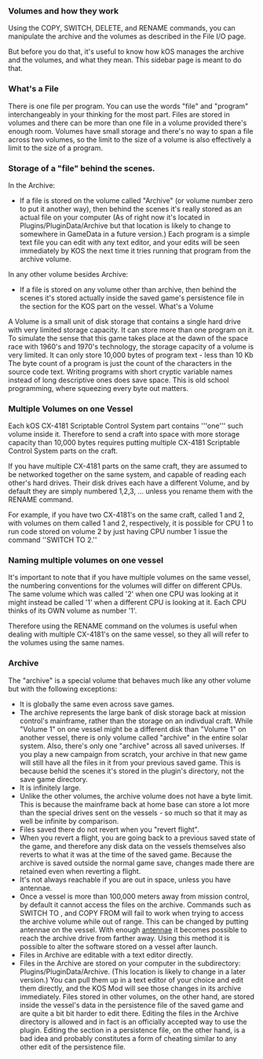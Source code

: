 ### Volumes and how they work

Using the COPY, SWITCH, DELETE, and RENAME commands, you can manipulate the archive and the volumes as described in the File I/O page.

But before you do that, it's useful to know how kOS manages the archive and the volumes, and what they mean. This sidebar page is meant to do that.

### What's a File

There is one file per program. You can use the words "file" and "program" interchangeably in your thinking for the most part. Files are stored in volumes and there can be more than one file in a volume provided there's enough room. Volumes have small storage and there's no way to span a file across two volumes, so the limit to the size of a volume is also effectively a limit to the size of a program.

### Storage of a "file" behind the scenes.

In the Archive:

* If a file is stored on the volume called "Archive" (or volume number zero to put it another way), then behind the scenes it's really stored as an actual file on your computer (As of right now it's located in Plugins/PluginData/Archive but that location is likely to change to somewhere in GameData in a future version.) Each program is a simple text file you can edit with any text editor, and your edits will be seen immediately by KOS the next time it tries running that program from the archive volume.

In any other volume besides Archive:

* If a file is stored on any volume other than archive, then behind the scenes it's stored actually inside the saved game's persistence file in the section for the KOS part on the vessel.
What's a Volume

A Volume is a small unit of disk storage that contains a single hard drive with very limited storage capacity. It can store more than one program on it. To simulate the sense that this game takes place at the dawn of the space race with 1960's and 1970's technology, the storage capacity of a volume is very limited. It can only store 10,000 bytes of program text - less than 10 Kb The byte count of a program is just the count of the characters in the source code text. Writing programs with short cryptic variable names instead of long descriptive ones does save space. This is old school programming, where squeezing every byte out matters.

### Multiple Volumes on one Vessel

Each kOS CX-4181 Scriptable Control System part contains '''one''' such volume inside it. Therefore to send a craft into space with more storage capacity than 10,000 bytes requires putting multiple CX-4181 Scriptable Control System parts on the craft.

If you have multiple CX-4181 parts on the same craft, they are assumed to be networked together on the same system, and capable of reading each other's hard drives. Their disk drives each have a different Volume, and by default they are simply numbered 1,2,3, … unless you rename them with the RENAME command.

For example, if you have two CX-4181's on the same craft, called 1 and 2, with volumes on them called 1 and 2, respectively, it is possible for CPU 1 to run code stored on volume 2 by just having CPU number 1 issue the command ''SWITCH TO 2.''

### Naming multiple volumes on one vessel

It's important to note that if you have multiple volumes on the same vessel, the numbering conventions for the volumes will differ on different CPUs. The same volume which was called '2' when one CPU was looking at it might instead be called '1' when a different CPU is looking at it. Each CPU thinks of its OWN volume as number '1'.

Therefore using the RENAME command on the volumes is useful when dealing with multiple CX-4181's on the same vessel, so they all will refer to the volumes using the same names.

### Archive

The "archive" is a special volume that behaves much like any other volume but with the following exceptions:

* It is globally the same even across save games.
* The archive represents the large bank of disk storage back at mission control's mainframe, rather than the storage on an indivdual craft. While "Volume 1" on one vessel might be a different disk than "Volume 1" on another vessel, there is only volume called "archive" in the entire solar system. Also, there's only one "archive" across all saved universes. If you play a new campaign from scratch, your archive in that new game will still have all the files in it from your previous saved game. This is because behid the scenes it's stored in the plugin's directory, not the save game directory.
* It is infinitely large.
* Unlike the other volumes, the archive volume does not have a byte limit. This is because the mainframe back at home base can store a lot more than the special drives sent on the vessels - so much so that it may as well be infinite by comparison.
* Files saved there do not revert when you "revert flight".
* When you revert a flight, you are going back to a previous saved state of the game, and therefore any disk data on the vessels themselves also reverts to what it was at the time of the saved game. Because the archive is saved outside the normal game save, changes made there are retained even when reverting a flight.
* It's not always reachable if you are out in space, unless you have antennae.
* Once a vessel is more than 100,000 meters away from mission control, by default it cannot access the files on the archive. Commands such as SWITCH TO , and COPY FROM will fail to work when trying to access the archive volume while out of range. This can be changed by putting antennae on the vessel. With enough [antennae](/KOS_DOC/summary_topics/commrange) it becomes possible to reach the archive drive from farther away. Using this method it is possible to alter the software stored on a vessel after launch.
* Files in Archive are editable with a text editor directly.
* Files in the Archive are stored on your computer in the subdirectory: Plugins/PluginData/Archive. (This location is likely to change in a later version.) You can pull them up in a text editor of your choice and edit them directly, and the KOS Mod will see those changes in its archive immediately. Files stored in other volumes, on the other hand, are stored inside the vessel's data in the persistence file of the saved game and are quite a bit bit harder to edit there. Editing the files in the Archive directory is allowed and in fact is an officially accepted way to use the plugin. Editing the section in a persistence file, on the other hand, is a bad idea and probably constitutes a form of cheating similar to any other edit of the persistence file.

